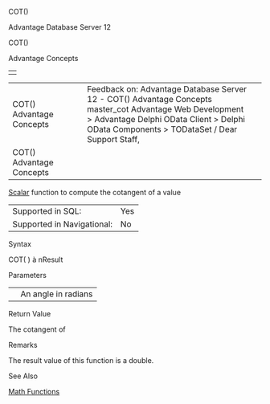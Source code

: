 COT()




Advantage Database Server 12  

COT()

Advantage Concepts

|  |
| --- |
|  |

|  |  |  |  |  |
| --- | --- | --- | --- | --- |
| COT()  Advantage Concepts |  |  | Feedback on: Advantage Database Server 12 - COT() Advantage Concepts master\_cot Advantage Web Development > Advantage Delphi OData Client > Delphi OData Components > TODataSet / Dear Support Staff, |  |
| COT()  Advantage Concepts |  |  |  |  |

[Scalar](master_supported_scalar_functions.htm) function to compute the cotangent of a value

|  |  |
| --- | --- |
| Supported in SQL: | Yes |
| Supported in Navigational: | No |

Syntax

COT( <nValue> ) à nResult

Parameters

|  |  |
| --- | --- |
| <nValue> | An angle in radians |

Return Value

The cotangent of <nValue>

Remarks

The result value of this function is a double.

See Also

[Math Functions](master_math_functions.htm)